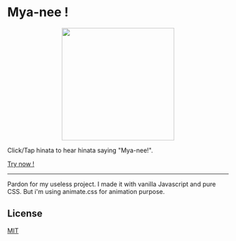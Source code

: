 # Mya-nee !

<p align="center">
  <a href="https://mya-nee.codelabs.kegabutan.com/src" target="_blank"><img src="https://raw.githubusercontent.com/dwzzzl/mya-nee/master/src/assets/images/hinata.png" height="256"></a>
</p>

Click/Tap hinata to hear hinata saying "Mya-nee!".

[Try now !](https://mya-nee.codelabs.kegabutan.com/src)

---

Pardon for my useless project. I made it with vanilla Javascript and pure CSS. But i'm using animate.css for animation purpose.

## License
[MIT](https://github.com/dwzzzl/mya-nee/blob/master/LICENSE.md)